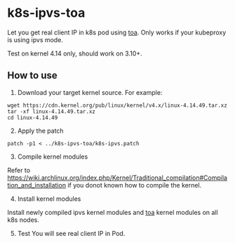 # k8s-ipvs-toa
Let you get real client IP in k8s pod using [toa](https://github.com/Huawei/TCP_option_address). Only works if your kubeproxy  is using ipvs mode.

Test on kernel 4.14 only, should work on 3.10+.

## How to use

1. Download your target kernel source. For example:
```
wget https://cdn.kernel.org/pub/linux/kernel/v4.x/linux-4.14.49.tar.xz
tar -xf linux-4.14.49.tar.xz
cd linux-4.14.49
```

2. Apply the patch 
```
patch -p1 < ../k8s-ipvs-toa/k8s-ipvs.patch
```

3. Compile kernel modules

Refer to https://wiki.archlinux.org/index.php/Kernel/Traditional_compilation#Compilation_and_installation if you donot known how to compile the kernel.

4. Install kernel modules

Install newly compiled ipvs kernel modules and [toa](https://github.com/Huawei/TCP_option_address) kernel modules on all k8s nodes.

5. Test
You will see real client IP in Pod.

